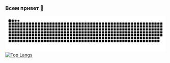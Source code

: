 ### Всем привет 👋
![](https://raw.githubusercontent.com/rebusok/rebusok/main/github-user-contribution.svg)
[![Top Langs](https://github-readme-stats.vercel.app/api/top-langs/?username=rebusok)](https://github.com/anuraghazra/github-readme-stats)
